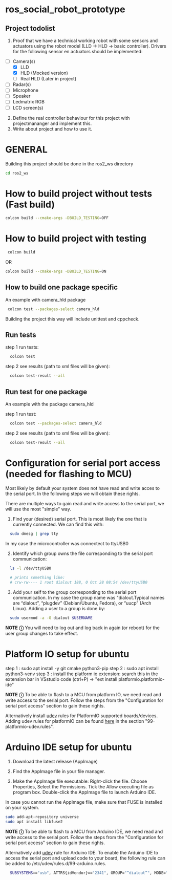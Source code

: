 # ros_social_robot_prototype
## Project todolist

1. Proof that we have a technical working robot with some sensors and actuators using the robot model (LLD -> HLD -> basic controller). Drivers for the following sensor en actuators should be implemented:
- [ ] Camera(s)
    - [x] LLD
    - [x] HLD (Mocked version)
    - [ ] Real HLD (Later in project)
- [ ] Radar(s)
- [ ] Microphone
- [ ] Speaker
- [ ] Ledmatrix RGB
- [ ] LCD screen(s)
2. Define the real controller behaviour for this project with projectmananger and implement this.
3. Write about project and how to use it.


# GENERAL
Building this project should be done in the ros2_ws directory

```bash
cd ros2_ws
```


# How to build project without tests (Fast build)
```bash
colcon build --cmake-args -DBUILD_TESTING=OFF
```

# How to build project with testing

```bash
 colcon build
```

OR

```bash
colcon build --cmake-args -DBUILD_TESTING=ON
```
## How to build one package specific
An example with camera_hld package
```bash
 colcon test --packages-select camera_hld
```
Building the project this way will include unittest and cppcheck.

## Run tests

step 1 run tests:
```bash
  colcon test
```
step 2 see results (path to xml files will be given): 
```bash
  colcon test-result --all
```

## Run test for one package

An example with the package camera_hld

step 1 run test:
```bash
  colcon test --packages-select camera_hld
```
step 2 see results (path to xml files will be given):
```bash
  colcon test-result --all
```

# Configuration for serial port access (needed for flashing to MCU)

Most likely by default your system does not have read and write acces to the serial port. In the following steps we will obtain these rights. 

There are multiple ways to gain read and write access to the serial port, we will use the most "simple" way.

1. Find your (desired) serial port. This is most likely the one that is currently connected. We can find this with:
```bash
  sudo dmesg | grep tty
```
In my case the microcontroller was connectect to ttyUSB0

2. Identify which group owns the file corresponding to the serial port communication:
```bash
  ls -l /dev/ttyUSB0
  
  # prints something like:
  # crw-rw---- 1 root dialout 188, 0 Oct 28 08:54 /dev/ttyUSB0
```

3. Add your self to the group corresponding to the serial port communication. In my case the group name was "dialout.Typical names are “dialout”, “plugdev” (Debian/Ubuntu, Fedora), or “uucp” (Arch Linux). Adding a user to a group is done by:
```bash
  sudo usermod -a -G dialout $USERNAME
```

**NOTE** **&#9432;**
You will need to log out and log back in again (or reboot) for the user group changes to take effect.


# Platform IO setup for ubuntu

step 1 : sudo apt install -y git cmake python3-pip
step 2 : sudo apt install python3-venv
step 3 : install the platform io extension: search this in the extension bar in VSstudio code (ctrl+P) -> "ext install platformio.platformio-ide"    

**NOTE** **&#9432;**
To be able to flash to a MCU from platform IO, we need read and write access to the serial port. 
Follow the steps from the "Configuration for serial port access" section to gain these rights. 

Alternatively install [udev][1] rules for PlatformIO supported boards/devices. Adding udev rules for platformIO can be found [here][2] in the section "99-platformio-udev.rules". 

[1]: https://en.wikipedia.org/wiki/Udev            "udev"
[2]: https://docs.platformio.org/en/latest/core/installation/udev-rules.html           "here"

# Arduino IDE setup for ubuntu

1. Download the latest release (AppImage)

2. Find the AppImage file in your file manager.

3. Make the AppImage file executable:
  Right-click the file.
  Choose Properties,
  Select the Permissions.
  Tick the Allow executing file as program box.
  Double-click the AppImage file to launch Arduino IDE.

In case you cannot run the AppImage file, make sure that FUSE is installed on your system.

```bash
sudo add-apt-repository universe
sudo apt install libfuse2
```

**NOTE** **&#9432;**
To be able to flash to a MCU from Arduino IDE, we need read and write access to the serial port. 
Follow the steps from the "Configuration for serial port access" section to gain these rights. 

Alternatively add [udev][1] rule for Arduino IDE. To enable the Arduino IDE to access the serial port and upload code to your board, the following rule can be added to /etc/udev/rules.d/99-arduino.rules.

```bash
  SUBSYSTEMS=="usb", ATTRS{idVendor}=="2341", GROUP="“dialout”", MODE="0666"
```
